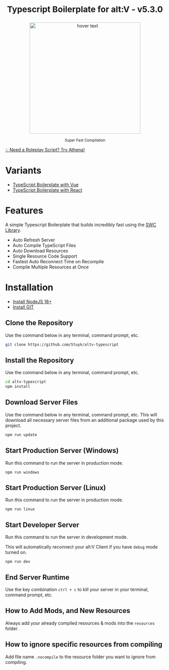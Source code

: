 <p align="center" style="font-size: 26px">
	<b>Typescript Boilerplate for alt:V - v5.3.0</b>
</p>
<p align="center">
	<img src="https://thumbs.gfycat.com/FabulousFlawlessLamb-size_restricted.gif" width="350" title="hover text">
</p>

<p align="center">
	<sup>Super Fast Compilation</sup>
</p>

[💡 Need a Roleplay Script? Try Athena!](https://athenaframework.com/)

# Variants

- [TypeScript Boilerplate with Vue](https://github.com/Stuyk/altv-typescript-vue)
- [TypeScript Boilerplate with React](https://github.com/Stuyk/altv-typescript-react)

# Features

A simple Typescript Boilerplate that builds incredibly fast using the [SWC Library](https://github.com/swc-project/swc).

- Auto Refresh Server
- Auto Compile TypeScript Files
- Auto Download Resources
- Single Resource Code Support
- Fastest Auto Reconnect Time on Recompile
- Compile Multiple Resources at Once

# Installation

* [Install NodeJS 18+](https://nodejs.org/en/download/current/)
* [Install GIT](https://git-scm.com/downloads)

## Clone the Repository

Use the command below in any terminal, command prompt, etc.

```sh
git clone https://github.com/Stuyk/altv-typescript
```

## Install the Repository

Use the command below in any terminal, command prompt, etc.

```sh
cd altv-typescript
npm install
```

## Download Server Files

Use the command below in any terminal, command prompt, etc. This will download all necessary server files from an additional package used by this project.

```sh
npm run update
```

## Start Production Server (Windows)

Run this command to run the server in production mode.

```
npm run windows
```

## Start Production Server (Linux)

Run this command to run the server in production mode.

```
npm run linux
```

## Start Developer Server

Run this command to run the server in development mode.

This will automatically reconnect your alt:V Client if you have `debug` mode turned on.

```
npm run dev
```

## End Server Runtime

Use the key combination `ctrl + c` to kill your server in your terminal, command prompt, etc.

## How to Add Mods, and New Resources

Always add your already compiled resources & mods into the `resources` folder.

## How to ignore specific resources from compiling

Add file name `.nocompile` to the resource folder you want to ignore from compiling.
